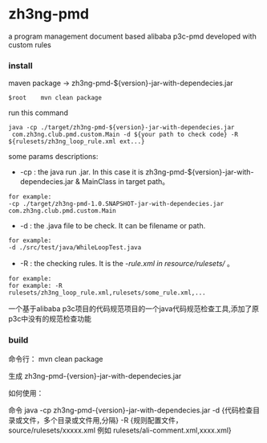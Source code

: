 # zh3ng-pmd
a program management document based alibaba p3c-pmd developed with custom rules


### install

maven package   ->  zh3ng-pmd-${version}-jar-with-dependecies.jar

```$xslt
$root    mvn clean package
```

run this command

```$xslt
java -cp ./target/zh3ng-pmd-${version}-jar-with-dependecies.jar
 com.zh3ng.club.pmd.custom.Main -d ${your path to check code} -R ${rulesets/zh3ng_loop_rule.xml ext...}
```

some params descriptions:

* -cp : the java run .jar. In this case it is zh3ng-pmd-${version}-jar-with-dependecies.jar & MainClass  in target path。
 
```
for example:
-cp ./target/zh3ng-pmd-1.0.SNAPSHOT-jar-with-dependecies.jar com.zh3ng.club.pmd.custom.Main
```

* -d  : the .java file to be check. It can be filename or path.

```$xslt
for example:
-d ./src/test/java/WhileLoopTest.java
```

* -R  : the checking rules. It is the *-rule.xml in resource/rulesets/* 。
```
for example:
for example: -R rulesets/zh3ng_loop_rule.xml,rulesets/some_rule.xml,...
```  


一个基于alibaba p3c项目的代码规范项目的一个java代码规范检查工具,添加了原p3c中没有的规范检查功能


### build

命令行： 
mvn clean package

生成 zh3ng-pmd-{version}-jar-with-dependecies.jar


如何使用：

命令
java -cp zh3ng-pmd-{version}-jar-with-dependecies.jar 
-d {代码检查目录或文件，多个目录或文件用,分隔} 
-R {规则配置文件，source/rulesets/xxxxx.xml 例如 rulesets/ali-comment.xml,xxxx.xml}

